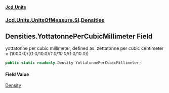 #### [Jcd.Units](index.md 'index')
### [Jcd.Units.UnitsOfMeasure.SI](Jcd.Units.UnitsOfMeasure.SI.md 'Jcd.Units.UnitsOfMeasure.SI').[Densities](Densities.md 'Jcd.Units.UnitsOfMeasure.SI.Densities')

## Densities.YottatonnePerCubicMillimeter Field

yottatonne per cubic millimeter, defined as: zettatonne per cubic centimeter × (1000.0)/((1.0/10.0)*(1.0/10.0)*(1.0/10.0))

```csharp
public static readonly Density YottatonnePerCubicMillimeter;
```

#### Field Value
[Density](Density.md 'Jcd.Units.UnitTypes.Density')